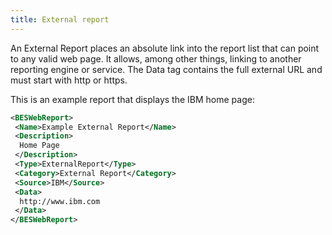 ```yaml
---
title: External report
---
```


An External Report places an absolute link into the report list that can point to any
valid web page. It allows, among other things, linking to another reporting engine
or service. The Data tag contains the full external URL and must start with http or
https.

This is an example report that displays the IBM home page:

```xml
<BESWebReport>
 <Name>Example External Report</Name>
 <Description>
  Home Page
 </Description>
 <Type>ExternalReport</Type>
 <Category>External Report</Category>
 <Source>IBM</Source>
 <Data>
  http://www.ibm.com
 </Data>
</BESWebReport>
```

